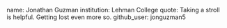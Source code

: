 name: Jonathan Guzman
institution: Lehman College
quote: Taking a stroll is helpful. Getting lost even more so.
github_user: jonguzman5
